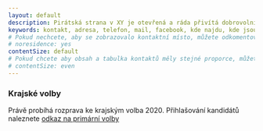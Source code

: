 ```yaml
---
layout: default
description: Pirátská strana v XY je otevřená a ráda přivítá dobrovolníky a odpoví na dotazy kritiků.
keywords: kontakt, adresa, telefon, mail, facebook, kde najdu, kde jsou
# Pokud nechcete, aby se zobrazovalo kontaktní místo, můžete odkomentovat následující řádek:
# noresidence: yes
contentSize: default
# Pokud chcete aby obsah a tabulka kontaktů měly stejné proporce, můžete použít:
# contentSize: even
---
```


<h3>Krajské volby</h3>
<div>
  Právě probíhá rozprava ke krajským volba 2020. Přihlašování kandidátů naleznete <a href="https://forum.pirati.cz/viewtopic.php?f=89&    t=48995">odkaz na primární volby</a>
</div>
